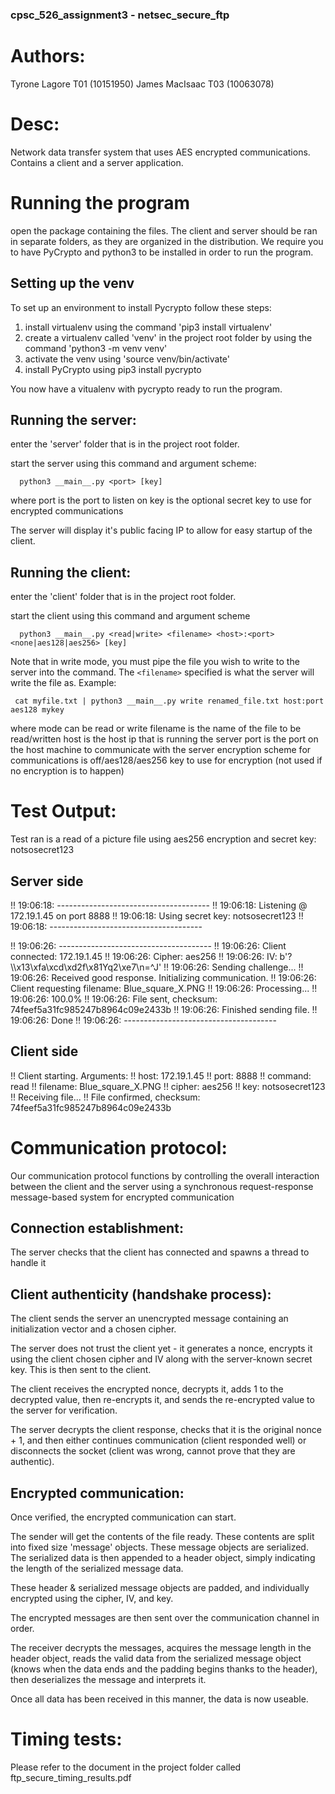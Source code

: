 ### cpsc_526_assignment3 - netsec_secure_ftp

# Authors:
Tyrone Lagore T01 (10151950) James MacIsaac T03 (10063078)

# Desc:
Network data transfer system that uses AES encrypted communications. Contains a client and a server application.

# Running the program
open the package containing the files.
The client and server should be ran in separate folders, as they are organized in the distribution.
We require you to have PyCrypto and python3 to be installed in order to run the program.

## Setting up the venv

To set up an environment to install Pycrypto follow these steps:
   1) install virtualenv using the command
      	      	'pip3 install virtualenv'
   2) create a virtualenv called 'venv' in the project root folder by using the command
      	        'python3 -m venv venv'
   3) activate the venv using
      	        'source venv/bin/activate'
   4) install PyCrypto using
      	        pip3 install pycrypto

You now have a vitualenv with pycrypto ready to run the program.

## Running the server:

enter the 'server' folder that is in the project root folder.

start the server using this command and argument scheme:

      python3 __main__.py <port> [key]

where
      port is the port to listen on
      key is the optional secret key to use for encrypted communications

The server will display it's public facing IP to allow for easy startup of the client.

## Running the client:

enter the 'client' folder that is in the project root folder.

start the client using this command and argument scheme

      python3 __main__.py <read|write> <filename> <host>:<port> <none|aes128|aes256> [key]
      
Note that in write mode, you must pipe the file you wish to write to the server into the command. The `<filename>` specified is what the server will write the file as. Example:

     cat myfile.txt | python3 __main__.py write renamed_file.txt host:port aes128 mykey

where
      mode can be read or write
      filename is the name of the file to be read/written
      host is the host ip that is running the server
      port is the port on the host machine to communicate with the server
      encryption scheme for communications is off/aes128/aes256
      key to use for encryption (not used if no encryption is to happen)

# Test Output:

Test ran is a read of a picture file using aes256 encryption and secret key: notsosecret123

## Server side

!! 19:06:18: --------------------------------------
!! 19:06:18: Listening @ 172.19.1.45 on port 8888
!! 19:06:18: Using secret key: notsosecret123
!! 19:06:18: --------------------------------------

!! 19:06:26: --------------------------------------
!! 19:06:26: Client connected: 172.19.1.45
!! 19:06:26: Cipher: aes256
!! 19:06:26: IV: b'?\\\x13\xfa\xcd\xd2f\x81Yq2\xe7\n=^J'
!! 19:06:26: Sending challenge...
!! 19:06:26: Received good response. Initializing communication.
!! 19:06:26: Client requesting filename: Blue_square_X.PNG
!! 19:06:26: Processing...
!! 19:06:26: 100.0%
!! 19:06:26: File sent, checksum: 74feef5a31fc985247b8964c09e2433b
!! 19:06:26: Finished sending file.
!! 19:06:26: Done
!! 19:06:26: --------------------------------------

## Client side

!! Client starting. Arguments: 
!! 	host: 172.19.1.45
!! 	port: 8888
!! 	command: read
!! 	filename: Blue_square_X.PNG
!! 	cipher: aes256
!! 	key: notsosecret123
!! Receiving file...
!! File confirmed, checksum: 74feef5a31fc985247b8964c09e2433b


# Communication protocol:

Our communication protocol functions by controlling the overall interaction
between the client and the server using a synchronous request-response message-based system
for encrypted communication

## Connection establishment:
The server checks that the client has connected and spawns a thread to handle it

## Client authenticity (handshake process):
The client sends the server an unencrypted message containing an
initialization vector and a chosen cipher.

The server does not trust the client yet - it generates a nonce, encrypts it
using the client chosen cipher and IV along with the server-known secret key. This is
then sent to the client.

The client receives the encrypted nonce, decrypts it, adds 1 to the decrypted
value, then re-encrypts it, and sends the re-encrypted value to the server
for verification.

The server decrypts the client response, checks that it is the original nonce + 1,
and then either continues communication (client responded well) or
disconnects the socket (client was wrong, cannot prove that they are authentic).

## Encrypted communication:
Once verified, the encrypted communication can start.

The sender will get the contents of the file ready. These contents are split
into fixed size 'message' objects. These message objects are serialized.
The serialized data is then appended to a header object, simply indicating the length of
the serialized message data.

These header & serialized message objects are padded, and individually encrypted using the
cipher, IV, and key.

The encrypted messages are then sent over the communication channel in order.

The receiver decrypts the messages, acquires the message length in the header object,
reads the valid data from the serialized message object (knows when the data ends and
the padding begins thanks to the header), then deserializes the message and interprets it.

Once all data has been received in this manner, the data is now useable.


# Timing tests:

Please refer to the document in the project folder called ftp_secure_timing_results.pdf
